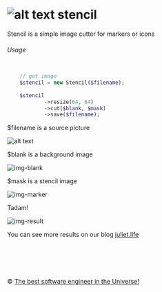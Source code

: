 ![alt text][stencil-logo] stencil
=============
[stencil-logo]: https://raw.github.com/interreto/.php/master/stencil/img/logo.png "Marker's generator"

Stencil is a simple image cutter for markers or icons

###### Usage

```php

    // get image 
    $stencil = new Stencil($filename);
        
    $stencil
            ->resize(64, 64)
            ->cut($blank, $mask)
            ->save($filename);

```

$filename is a source picture

![alt text][img-src]

$blank is a background image

![img-blank]

$mask is a stencil image

![img-marker]

Tadam!

![img-result]

[img-src]: https://raw.github.com/interreto/.php/master/stencil/img/src.jpg "Eiffel tower"

[img-blank]: https://raw.github.com/interreto/.php/master/stencil/img/blank.png

[img-marker]: https://raw.github.com/interreto/.php/master/stencil/img/marker.png

[img-result]: https://raw.github.com/interreto/.php/master/stencil/img/result.png

You can see more results on our blog [juliet.life](https://juliet.life/mexico/) 

&nbsp;
============
&copy; [The best software engineer in the Universe!](http://metlinskyi.com/)
